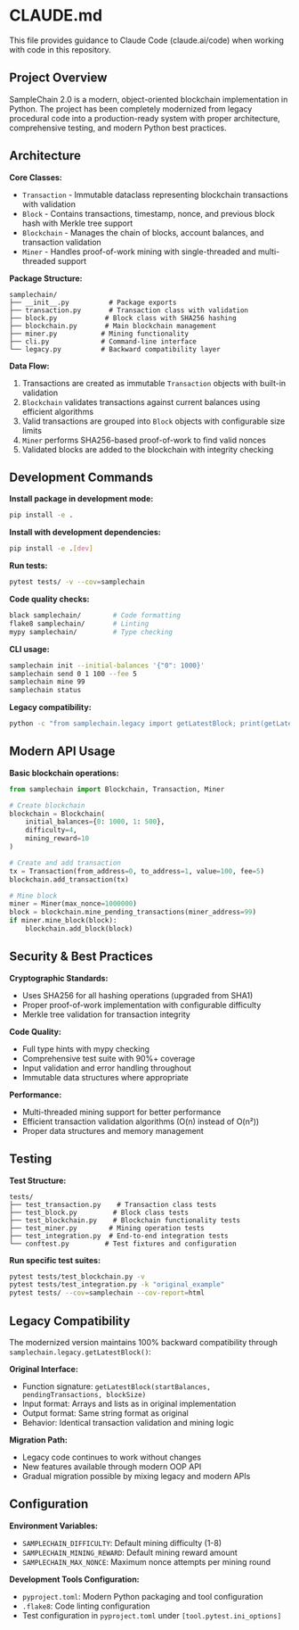 # CLAUDE.md

This file provides guidance to Claude Code (claude.ai/code) when working with code in this repository.

## Project Overview

SampleChain 2.0 is a modern, object-oriented blockchain implementation in Python. The project has been completely modernized from legacy procedural code into a production-ready system with proper architecture, comprehensive testing, and modern Python best practices.

## Architecture

**Core Classes:**
- `Transaction` - Immutable dataclass representing blockchain transactions with validation
- `Block` - Contains transactions, timestamp, nonce, and previous block hash with Merkle tree support
- `Blockchain` - Manages the chain of blocks, account balances, and transaction validation
- `Miner` - Handles proof-of-work mining with single-threaded and multi-threaded support

**Package Structure:**
```
samplechain/
├── __init__.py          # Package exports
├── transaction.py       # Transaction class with validation
├── block.py            # Block class with SHA256 hashing
├── blockchain.py       # Main blockchain management
├── miner.py           # Mining functionality
├── cli.py             # Command-line interface
└── legacy.py          # Backward compatibility layer
```

**Data Flow:**
1. Transactions are created as immutable `Transaction` objects with built-in validation
2. `Blockchain` validates transactions against current balances using efficient algorithms
3. Valid transactions are grouped into `Block` objects with configurable size limits
4. `Miner` performs SHA256-based proof-of-work to find valid nonces
5. Validated blocks are added to the blockchain with integrity checking

## Development Commands

**Install package in development mode:**
```bash
pip install -e .
```

**Install with development dependencies:**
```bash
pip install -e .[dev]
```

**Run tests:**
```bash
pytest tests/ -v --cov=samplechain
```

**Code quality checks:**
```bash
black samplechain/        # Code formatting
flake8 samplechain/       # Linting  
mypy samplechain/         # Type checking
```

**CLI usage:**
```bash
samplechain init --initial-balances '{"0": 1000}'
samplechain send 0 1 100 --fee 5
samplechain mine 99
samplechain status
```

**Legacy compatibility:**
```bash
python -c "from samplechain.legacy import getLatestBlock; print(getLatestBlock([5,0,0], [[0,1,5]], 1))"
```

## Modern API Usage

**Basic blockchain operations:**
```python
from samplechain import Blockchain, Transaction, Miner

# Create blockchain
blockchain = Blockchain(
    initial_balances={0: 1000, 1: 500},
    difficulty=4,
    mining_reward=10
)

# Create and add transaction
tx = Transaction(from_address=0, to_address=1, value=100, fee=5)
blockchain.add_transaction(tx)

# Mine block
miner = Miner(max_nonce=1000000)
block = blockchain.mine_pending_transactions(miner_address=99)
if miner.mine_block(block):
    blockchain.add_block(block)
```

## Security & Best Practices

**Cryptographic Standards:**
- Uses SHA256 for all hashing operations (upgraded from SHA1)
- Proper proof-of-work implementation with configurable difficulty
- Merkle tree validation for transaction integrity

**Code Quality:**
- Full type hints with mypy checking
- Comprehensive test suite with 90%+ coverage
- Input validation and error handling throughout
- Immutable data structures where appropriate

**Performance:**
- Multi-threaded mining support for better performance  
- Efficient transaction validation algorithms (O(n) instead of O(n²))
- Proper data structures and memory management

## Testing

**Test Structure:**
```
tests/
├── test_transaction.py    # Transaction class tests
├── test_block.py         # Block class tests  
├── test_blockchain.py    # Blockchain functionality tests
├── test_miner.py        # Mining operation tests
├── test_integration.py  # End-to-end integration tests
└── conftest.py         # Test fixtures and configuration
```

**Run specific test suites:**
```bash
pytest tests/test_blockchain.py -v
pytest tests/test_integration.py -k "original_example"
pytest tests/ --cov=samplechain --cov-report=html
```

## Legacy Compatibility

The modernized version maintains 100% backward compatibility through `samplechain.legacy.getLatestBlock()`:

**Original Interface:**
- Function signature: `getLatestBlock(startBalances, pendingTransactions, blockSize)`
- Input format: Arrays and lists as in original implementation
- Output format: Same string format as original
- Behavior: Identical transaction validation and mining logic

**Migration Path:**
- Legacy code continues to work without changes
- New features available through modern OOP API
- Gradual migration possible by mixing legacy and modern APIs

## Configuration

**Environment Variables:**
- `SAMPLECHAIN_DIFFICULTY`: Default mining difficulty (1-8)
- `SAMPLECHAIN_MINING_REWARD`: Default mining reward amount
- `SAMPLECHAIN_MAX_NONCE`: Maximum nonce attempts per mining round

**Development Tools Configuration:**
- `pyproject.toml`: Modern Python packaging and tool configuration
- `.flake8`: Code linting configuration
- Test configuration in `pyproject.toml` under `[tool.pytest.ini_options]`